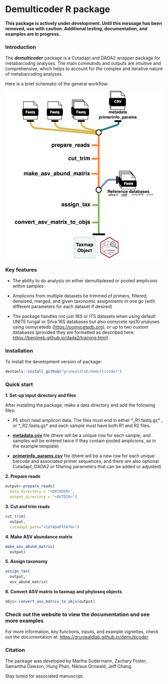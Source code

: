 
# Demulticoder R package

**This package is actively under development. Until this message has
been removed, use with caution. Additional testing, documentation, and
examples are in progress.**

### Introduction

The ***demulticoder*** package is a Cutadapt and DADA2 wrapper package
for metabarcodng analyses. The main commands and outputs are intuitive
and comprehensive, which helps to account for the complex and iterative
nature of metabarcoding analyses.

Here is a brief schematic of the general workflow:

![](man/figures/demulticoder_workflow.png)

### Key features

- The ability to do analysis on either demultiplexed or pooled amplicons
  within samples

- Amplicons from multiple datasets be trimmed of primers, filtered,
  denoised, merged, and given taxonomic assignments in one go (with
  different parameters for each dataset if desired)

- The package handles not just 16S or ITS datasets when using default
  UNITE fungal or Silva 16S databases but also oomycete rps10 analyses
  using oomycetedb (<https://oomycetedb.org>), or up to two custom
  databases (provided they are formatted as described here:
  <https://benjjneb.github.io/dada2/training.html>).

### Installation

To install the development version of package:

``` r
devtools::install_github("grunwaldlab/demulticoder")
```

### Quick start

**1. Set-up input directory and files**

After installing the package, make a data directory and add the
following files:  
- PE short read amplicon data. The files must end in either
\*\_R1.fastq.gz\* , or \*\_R2.fastq.gz\* and each sample must have both
R1 and R2 files.

- [**metadata.csv**](https://github.com/grunwaldlab/demulticoder/blob/main/inst/extdata/metadata.csv)
  file (there will be a unique row for each sample, and samples will be
  entered twice if they contain pooled amplicions, as in the example
  template)

- [**primerinfo_params.csv**](https://github.com/grunwaldlab/demulticoder/blob/main/inst/extdata/primerinfo_params.csv)
  file (there will be a new row for each unique barcode and associated
  primer sequences, and there are also optional Cutadapt, DADA2 or
  filtering parameters that can be added or adjusted)

**2. Prepare reads**

``` r
output<-prepare_reads(
  data_directory = "<DATADIR>",
  output_directory = "<OUTDIR>")
```

**3. Cut and trim reads**

``` r
cut_trim(
  output,
  cutadapt_path="<CUTADAPTPATH>")
```

**4. Make ASV abundance matrix**

``` r
make_asv_abund_matrix(
  output)
```

**5. Assign taxonomy**

``` r
assign_tax(
  output,
  asv_abund_matrix)
```

**6. Convert ASV matrix to taxmap and phyloseq objects**

``` r
objs<-convert_asv_matrix_to_objs(output)
```

### Check out the website to view the documentation and see more examples

For more information, key functions, inputs, and example vignettes,
check out the documentation at:
<https://grunwaldlab.github.io/demulticoder>

### Citation

The package was developed by Martha Sudermann, Zachary Foster, Samantha
Dawson, Hung Phan, Niklaus Grnwald, Jeff Chang.

Stay tuned for associated manuscript.
